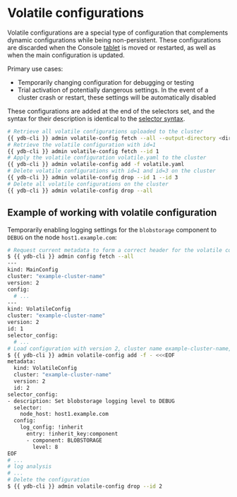 # Volatile configurations

Volatile configurations are a special type of configuration that complements dynamic configurations while being non-persistent. These configurations are discarded when the Console [tablet](../../concepts/glossary.md#tablet) is moved or restarted, as well as when the main configuration is updated.

Primary use cases:

- Temporarily changing configuration for debugging or testing
- Trial activation of potentially dangerous settings. In the event of a cluster crash or restart, these settings will be automatically disabled

These configurations are added at the end of the selectors set, and the syntax for their description is identical to the [selector syntax](./dynamic-config-selectors.md).

```bash
# Retrieve all volatile configurations uploaded to the cluster
{{ ydb-cli }} admin volatile-config fetch --all --output-directory <dir>
# Retrieve the volatile configuration with id=1
{{ ydb-cli }} admin volatile-config fetch --id 1
# Apply the volatile configuration volatile.yaml to the cluster
{{ ydb-cli }} admin volatile-config add -f volatile.yaml
# Delete volatile configurations with id=1 and id=3 on the cluster
{{ ydb-cli }} admin volatile-config drop --id 1 --id 3
# Delete all volatile configurations on the cluster
{{ ydb-cli }} admin volatile-config drop --all
```

## Example of working with volatile configuration

Temporarily enabling logging settings for the `blobstorage` component to `DEBUG` on the node `host1.example.com`:

```bash
# Request current metadata to form a correct header for the volatile configuration
$ {{ ydb-cli }} admin config fetch --all
---
kind: MainConfig
cluster: "example-cluster-name"
version: 2
config:
  # ...
---
kind: VolatileConfig
cluster: "example-cluster-name"
version: 2
id: 1
selector_config:
  # ...
# Load configuration with version 2, cluster name example-cluster-name, and identifier 2
$ {{ ydb-cli }} admin volatile-config add -f - <<<EOF
metadata:
  kind: VolatileConfig
  cluster: "example-cluster-name"
  version: 2
  id: 2
selector_config:
- description: Set blobstorage logging level to DEBUG
  selector:
    node_host: host1.example.com
  config:
    log_config: !inherit
      entry: !inherit_key:component
      - component: BLOBSTORAGE
        level: 8
EOF
# ...
# log analysis
# ...
# Delete the configuration
$ {{ ydb-cli }} admin volatile-config drop --id 2
```